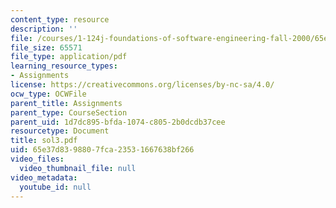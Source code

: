 ```yaml
---
content_type: resource
description: ''
file: /courses/1-124j-foundations-of-software-engineering-fall-2000/65e37d8398807fca23531667638bf266_sol3.pdf
file_size: 65571
file_type: application/pdf
learning_resource_types:
- Assignments
license: https://creativecommons.org/licenses/by-nc-sa/4.0/
ocw_type: OCWFile
parent_title: Assignments
parent_type: CourseSection
parent_uid: 1d7dc895-bfda-1074-c805-2b0dcdb37cee
resourcetype: Document
title: sol3.pdf
uid: 65e37d83-9880-7fca-2353-1667638bf266
video_files:
  video_thumbnail_file: null
video_metadata:
  youtube_id: null
---
```

